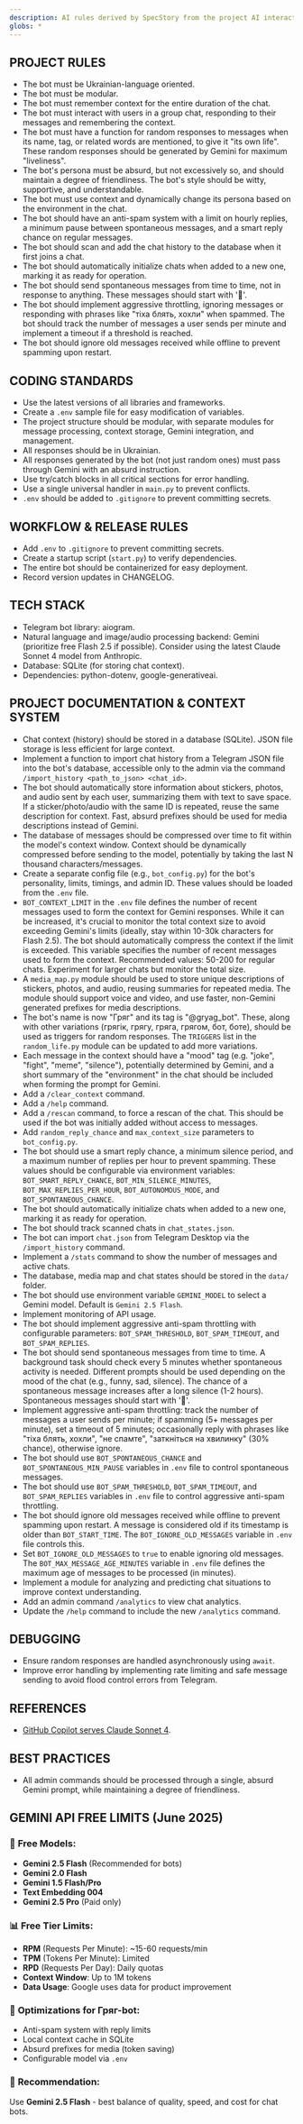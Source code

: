 ```yaml
---
description: AI rules derived by SpecStory from the project AI interaction history
globs: *
---
```


## <headers/>

## PROJECT RULES

*   The bot must be Ukrainian-language oriented.
*   The bot must be modular.
*   The bot must remember context for the entire duration of the chat.
*   The bot must interact with users in a group chat, responding to their messages and remembering the context.
*   The bot must have a function for random responses to messages when its name, tag, or related words are mentioned, to give it "its own life". These random responses should be generated by Gemini for maximum "liveliness".
*   The bot's persona must be absurd, but not excessively so, and should maintain a degree of friendliness. The bot's style should be witty, supportive, and understandable.
*   The bot must use context and dynamically change its persona based on the environment in the chat.
*   The bot should have an anti-spam system with a limit on hourly replies, a minimum pause between spontaneous messages, and a smart reply chance on regular messages.
*   The bot should scan and add the chat history to the database when it first joins a chat.
*   The bot should automatically initialize chats when added to a new one, marking it as ready for operation.
*   The bot should send spontaneous messages from time to time, not in response to anything. These messages should start with '💭'.
*   The bot should implement aggressive throttling, ignoring messages or responding with phrases like "тіха блять, хохли" when spammed. The bot should track the number of messages a user sends per minute and implement a timeout if a threshold is reached.
*   The bot should ignore old messages received while offline to prevent spamming upon restart.

## CODING STANDARDS

*   Use the latest versions of all libraries and frameworks.
*   Create a `.env` sample file for easy modification of variables.
*   The project structure should be modular, with separate modules for message processing, context storage, Gemini integration, and management.
*   All responses should be in Ukrainian.
*   All responses generated by the bot (not just random ones) must pass through Gemini with an absurd instruction.
*   Use try/catch blocks in all critical sections for error handling.
*   Use a single universal handler in `main.py` to prevent conflicts.
*   `.env` should be added to `.gitignore` to prevent committing secrets.

## WORKFLOW & RELEASE RULES

*   Add `.env` to `.gitignore` to prevent committing secrets.
*   Create a startup script (`start.py`) to verify dependencies.
*   The entire bot should be containerized for easy deployment.
*   Record version updates in CHANGELOG.

## TECH STACK

*   Telegram bot library: aiogram.
*   Natural language and image/audio processing backend: Gemini (prioritize free Flash 2.5 if possible). Consider using the latest Claude Sonnet 4 model from Anthropic.
*   Database: SQLite (for storing chat context).
*   Dependencies: python-dotenv, google-generativeai.

## PROJECT DOCUMENTATION & CONTEXT SYSTEM

*   Chat context (history) should be stored in a database (SQLite). JSON file storage is less efficient for large context.
*   Implement a function to import chat history from a Telegram JSON file into the bot's database, accessible only to the admin via the command `/import_history <path_to_json> <chat_id>`.
*   The bot should automatically store information about stickers, photos, and audio sent by each user, summarizing them with text to save space. If a sticker/photo/audio with the same ID is repeated, reuse the same description for context. Fast, absurd prefixes should be used for media descriptions instead of Gemini.
*   The database of messages should be compressed over time to fit within the model's context window. Context should be dynamically compressed before sending to the model, potentially by taking the last N thousand characters/messages.
*   Create a separate config file (e.g., `bot_config.py`) for the bot's personality, limits, timings, and admin ID. These values should be loaded from the `.env` file.
*   `BOT_CONTEXT_LIMIT` in the `.env` file defines the number of recent messages used to form the context for Gemini responses. While it can be increased, it's crucial to monitor the total context size to avoid exceeding Gemini's limits (ideally, stay within 10-30k characters for Flash 2.5). The bot should automatically compress the context if the limit is exceeded. This variable specifies the number of recent messages used to form the context. Recommended values: 50-200 for regular chats. Experiment for larger chats but monitor the total size.
*   A `media_map.py` module should be used to store unique descriptions of stickers, photos, and audio, reusing summaries for repeated media. The module should support voice and video, and use faster, non-Gemini generated prefixes for media descriptions.
*   The bot's name is now "Гряг" and its tag is "@gryag_bot". These, along with other variations (грягік, грягу, гряга, грягом, бот, боте), should be used as triggers for random responses. The `TRIGGERS` list in the `random_life.py` module can be updated to add more variations.
*   Each message in the context should have a "mood" tag (e.g. "joke", "fight", "meme", "silence"), potentially determined by Gemini, and a short summary of the "environment" in the chat should be included when forming the prompt for Gemini.
*   Add a `/clear_context` command.
*   Add a `/help` command.
*   Add a `/rescan` command, to force a rescan of the chat. This should be used if the bot was initially added without access to messages.
*   Add `random_reply_chance` and `max_context_size` parameters to `bot_config.py`.
*   The bot should use a smart reply chance, a minimum silence period, and a maximum number of replies per hour to prevent spamming. These values should be configurable via environment variables: `BOT_SMART_REPLY_CHANCE`, `BOT_MIN_SILENCE_MINUTES`, `BOT_MAX_REPLIES_PER_HOUR`, `BOT_AUTONOMOUS_MODE`, and `BOT_SPONTANEOUS_CHANCE`.
*   The bot should automatically initialize chats when added to a new one, marking it as ready for operation.
*   The bot should track scanned chats in `chat_states.json`.
*   The bot can import `chat.json` from Telegram Desktop via the `/import_history` command.
*   Implement a `/stats` command to show the number of messages and active chats.
*   The database, media map and chat states should be stored in the `data/` folder.
*   The bot should use environment variable `GEMINI_MODEL` to select a Gemini model. Default is `Gemini 2.5 Flash`.
*   Implement monitoring of API usage.
*   The bot should implement aggressive anti-spam throttling with configurable parameters: `BOT_SPAM_THRESHOLD`, `BOT_SPAM_TIMEOUT`, and `BOT_SPAM_REPLIES`.
*   The bot should send spontaneous messages from time to time. A background task should check every 5 minutes whether spontaneous activity is needed. Different prompts should be used depending on the mood of the chat (e.g., funny, sad, silence). The chance of a spontaneous message increases after a long silence (1-2 hours). Spontaneous messages should start with '💭'.
*   Implement aggressive anti-spam throttling: track the number of messages a user sends per minute; if spamming (5+ messages per minute), set a timeout of 5 minutes; occasionally reply with phrases like "тіха блять, хохли", "не спамте", "заткніться на хвилинку" (30% chance), otherwise ignore.
*   The bot should use `BOT_SPONTANEOUS_CHANCE` and `BOT_SPONTANEOUS_MIN_PAUSE` variables in `.env` file to control spontaneous messages.
*   The bot should use `BOT_SPAM_THRESHOLD`, `BOT_SPAM_TIMEOUT`, and `BOT_SPAM_REPLIES` variables in `.env` file to control aggressive anti-spam throttling.
*   The bot should ignore old messages received while offline to prevent spamming upon restart. A message is considered old if its timestamp is older than `BOT_START_TIME`. The `BOT_IGNORE_OLD_MESSAGES` variable in `.env` file controls this.
*   Set `BOT_IGNORE_OLD_MESSAGES` to `true` to enable ignoring old messages. The `BOT_MAX_MESSAGE_AGE_MINUTES` variable in `.env` file defines the maximum age of messages to be processed (in minutes).
*   Implement a module for analyzing and predicting chat situations to improve context understanding.
*   Add an admin command `/analytics` to view chat analytics.
*   Update the `/help` command to include the new `/analytics` command.

## DEBUGGING

*   Ensure random responses are handled asynchronously using `await`.
*   Improve error handling by implementing rate limiting and safe message sending to avoid flood control errors from Telegram.

## REFERENCES

*   [GitHub Copilot serves Claude Sonnet 4](https://docs.github.com/en/copilot/using-github-copilot/ai-models/using-claude-sonnet-in-github-copilot).

## BEST PRACTICES

*   All admin commands should be processed through a single, absurd Gemini prompt, while maintaining a degree of friendliness.

## GEMINI API FREE LIMITS (June 2025)

### 💎 **Free Models:**
*   **Gemini 2.5 Flash** (Recommended for bots)
*   **Gemini 2.0 Flash**
*   **Gemini 1.5 Flash/Pro**
*   **Text Embedding 004**
*   **Gemini 2.5 Pro** (Paid only)

### 📊 **Free Tier Limits:**
*   **RPM** (Requests Per Minute): ~15-60 requests/min
*   **TPM** (Tokens Per Minute): Limited
*   **RPD** (Requests Per Day): Daily quotas
*   **Context Window**: Up to 1M tokens
*   **Data Usage**: Google uses data for product improvement

### 🎯 **Optimizations for Гряг-bot:**
*   Anti-spam system with reply limits
*   Local context cache in SQLite
*   Absurd prefixes for media (token saving)
*   Configurable model via `.env`

### 🚀 **Recommendation:**
Use **Gemini 2.5 Flash** - best balance of quality, speed, and cost for chat bots.